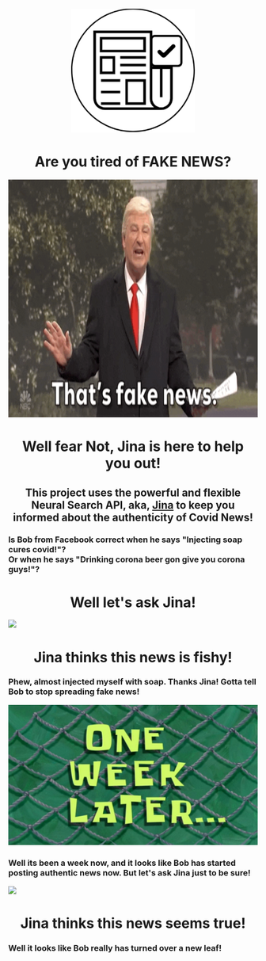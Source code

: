 
<p align="center">
  <img width="250" height="250" src="assets/logo.png">
</p>
<h1 align="center">
  
</h1>

<h1 align="center">
  Are you tired of FAKE NEWS?
</h1>

<p align="center">
  <img height="480" width="960" src="assets/fake-news.gif">
</p>

<h1 align="center">
  Well fear Not, Jina is here to help you out!
</h1>

<h2 align="center">
  This project uses the powerful and flexible Neural Search API, aka, <a href="https://github.com/jina-ai/jina">Jina</a> to keep you informed about the authenticity of Covid News!
</h2>

<h3>
  Is Bob from Facebook correct when he says "Injecting soap cures covid!"?<br>
  Or when he says "Drinking corona beer gon give you corona guys!"?
</h3>
<h1 align="center">
  Well let's ask Jina!
</h1>
<img src="assets/fake_bob.gif">
<h1 align="center">
  Jina thinks this news is fishy! <br>
</h1>
<h3>
  Phew, almost injected myself with soap. Thanks Jina! Gotta tell Bob to stop spreading fake news!
</h3>
<img src="assets/week_later.jpg">
<h3>
  Well its been a week now, and it looks like Bob has started posting authentic news now.
  But let's ask Jina just to be sure!
</h3>
<img src="assets/real_bob.gif">
<h1 align="center">
  Jina thinks this news seems true! <br>
</h1>
<h3>
  Well it looks like Bob really has turned over a new leaf! <br>
</h3>
